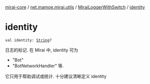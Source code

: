 [mirai-core](../../index.md) / [net.mamoe.mirai.utils](../index.md) / [MiraiLoggerWithSwitch](index.md) / [identity](./identity.md)

# identity

`val identity: `[`String`](https://kotlinlang.org/api/latest/jvm/stdlib/kotlin/-string/index.html)`?`

日志的标记. 在 Mirai 中, identity 可为

* "Bot"
* "BotNetworkHandler"
等.

它只用于帮助调试或统计. 十分建议清晰定义 identity

